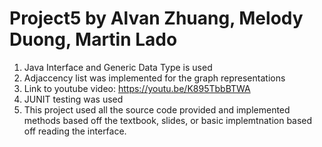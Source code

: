 # Project5 by Alvan Zhuang, Melody Duong, Martin Lado
1. Java Interface and Generic Data Type is used
2. Adjaccency list was implemented for the graph representations
3. Link to youtube video: https://youtu.be/K895TbbBTWA
4. JUNIT testing was used
5. This project used all the source code provided and implemented methods based off the textbook, slides, or basic implemtnation based off reading the interface.
